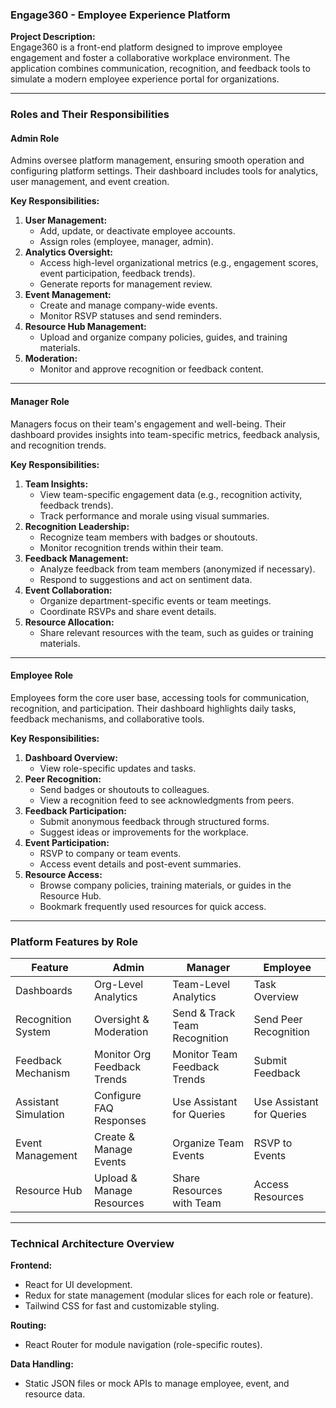 ### Engage360 - Employee Experience Platform  

**Project Description:**  
Engage360 is a front-end platform designed to improve employee engagement and foster a collaborative workplace environment. The application combines communication, recognition, and feedback tools to simulate a modern employee experience portal for organizations.  

---

### **Roles and Their Responsibilities**  

#### **Admin Role**  
Admins oversee platform management, ensuring smooth operation and configuring platform settings. Their dashboard includes tools for analytics, user management, and event creation.  

**Key Responsibilities:**  
1. **User Management:**  
   - Add, update, or deactivate employee accounts.  
   - Assign roles (employee, manager, admin).   
2. **Analytics Oversight:**  
   - Access high-level organizational metrics (e.g., engagement scores, event participation, feedback trends).  
   - Generate reports for management review.  
3. **Event Management:**  
   - Create and manage company-wide events.  
   - Monitor RSVP statuses and send reminders.  
4. **Resource Hub Management:**  
   - Upload and organize company policies, guides, and training materials.  
5. **Moderation:**  
   - Monitor and approve recognition or feedback content.

---

#### **Manager Role**  
Managers focus on their team's engagement and well-being. Their dashboard provides insights into team-specific metrics, feedback analysis, and recognition trends.  

**Key Responsibilities:**  
1. **Team Insights:**  
   - View team-specific engagement data (e.g., recognition activity, feedback trends).  
   - Track performance and morale using visual summaries.  
2. **Recognition Leadership:**  
   - Recognize team members with badges or shoutouts.  
   - Monitor recognition trends within their team.  
3. **Feedback Management:**  
   - Analyze feedback from team members (anonymized if necessary).  
   - Respond to suggestions and act on sentiment data.  
4. **Event Collaboration:**  
   - Organize department-specific events or team meetings.  
   - Coordinate RSVPs and share event details.  
5. **Resource Allocation:**  
   - Share relevant resources with the team, such as guides or training materials.  

---

#### **Employee Role**  
Employees form the core user base, accessing tools for communication, recognition, and participation. Their dashboard highlights daily tasks, feedback mechanisms, and collaborative tools.  

**Key Responsibilities:**  
1. **Dashboard Overview:**  
   - View role-specific updates and tasks.  
2. **Peer Recognition:**  
   - Send badges or shoutouts to colleagues.  
   - View a recognition feed to see acknowledgments from peers.  
3. **Feedback Participation:**  
   - Submit anonymous feedback through structured forms.  
   - Suggest ideas or improvements for the workplace.  
4. **Event Participation:**  
   - RSVP to company or team events.  
   - Access event details and post-event summaries.  
5. **Resource Access:**  
   - Browse company policies, training materials, or guides in the Resource Hub.  
   - Bookmark frequently used resources for quick access.  

---

### **Platform Features by Role**  

| Feature                      | Admin                         | Manager                       | Employee                     |  
|------------------------------|-------------------------------|-------------------------------|------------------------------|  
| Dashboards                   | Org-Level Analytics           | Team-Level Analytics          | Task Overview                |  
| Recognition System           | Oversight & Moderation        | Send & Track Team Recognition | Send Peer Recognition        |  
| Feedback Mechanism           | Monitor Org Feedback Trends   | Monitor Team Feedback Trends  | Submit Feedback              |  
| Assistant Simulation      | Configure FAQ Responses       | Use Assistant for Queries     | Use Assistant for Queries    |  
| Event Management             | Create & Manage Events        | Organize Team Events          | RSVP to Events               |  
| Resource Hub                 | Upload & Manage Resources     | Share Resources with Team     | Access Resources             |  

---

### **Technical Architecture Overview**  

**Frontend:**  
- React for UI development.  
- Redux for state management (modular slices for each role or feature).  
- Tailwind CSS for fast and customizable styling.  

**Routing:**  
- React Router for module navigation (role-specific routes).  

**Data Handling:**  
- Static JSON files or mock APIs to manage employee, event, and resource data.  
